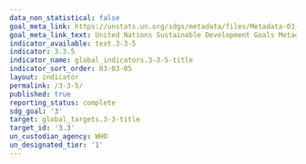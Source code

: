 ```yaml
---
data_non_statistical: false
goal_meta_link: https://unstats.un.org/sdgs/metadata/files/Metadata-03-03-05.pdf
goal_meta_link_text: United Nations Sustainable Development Goals Metadata (pdf 865kB)
indicator_available: text.3-3-5
indicator: 3.3.5
indicator_name: global_indicators.3-3-5-title
indicator_sort_order: 03-03-05
layout: indicator
permalink: /3-3-5/
published: true
reporting_status: complete
sdg_goal: '3'
target: global_targets.3-3-title
target_id: '3.3'
un_custodian_agency: WHO
un_designated_tier: '1'
---
```

